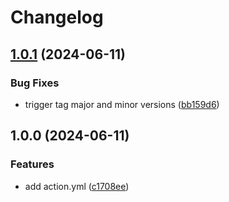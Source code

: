 # Changelog

## [1.0.1](https://github.com/nvim-neorocks/nvim-busted-action/compare/v1.0.0...v1.0.1) (2024-06-11)


### Bug Fixes

* trigger tag major and minor versions ([bb159d6](https://github.com/nvim-neorocks/nvim-busted-action/commit/bb159d6cb835e147e32e022bed7c2f04177e0e05))

## 1.0.0 (2024-06-11)


### Features

* add action.yml ([c1708ee](https://github.com/nvim-neorocks/nvim-busted-action/commit/c1708ee25f3c0c66db974df993486be0b1481593))
